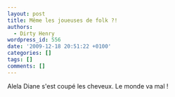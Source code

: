 ```yaml
---
layout: post
title: Même les joueuses de folk ?!
authors:
  - Dirty Henry
wordpress_id: 556
date: '2009-12-18 20:51:22 +0100'
categories: []
tags: []
comments: []
---
```

Alela Diane s'est coupé les cheveux. Le monde va mal !
